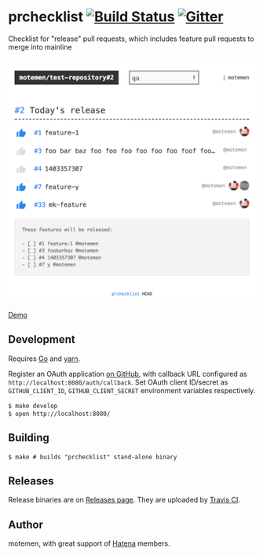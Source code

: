 # prchecklist [![Build Status](https://travis-ci.org/motemen/prchecklist.svg?branch=master)](https://travis-ci.org/motemen/prchecklist) [![Gitter](https://img.shields.io/gitter/room/motemen/prchecklist.svg)](https://gitter.im/motemen/prchecklist?utm_source=badge&utm_medium=badge&utm_campaign=pr-badge)

Checklist for "release" pull requests, which includes feature pull requests to merge into mainline

![Screenshot](docs/screenshot.png)

[Demo](https://prchecklist.herokuapp.com/motemen/test-repository/pull/2)

## Development

Requires [Go][] and [yarn][].

Register an OAuth application [on GitHub](https://github.com/settings/applications/new), with callback URL configured as `http://localhost:8080/auth/callback`. Set OAuth client ID/secret as `GITHUB_CLIENT_ID`, `GITHUB_CLIENT_SECRET` environment variables respectively.

    $ make develop
    $ open http://localhost:8080/

## Building

    $ make # builds "prchecklist" stand-alone binary

## Releases

Release binaries are on [Releases page](https://github.com/motemen/prchecklist/releases). They are uploaded by [Travis CI](https://travis-ci.org/motemen/prchecklist).

[Go]: https://golang.org/
[yarn]: https://yarnpkg.com/

## Author

motemen, with great support of [Hatena](http://hatenacorp.jp/) members.
